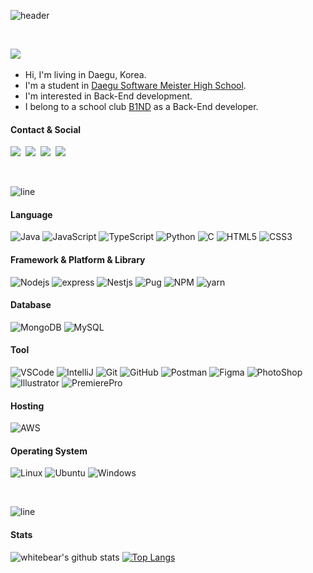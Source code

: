![header](https://capsule-render.vercel.app/api?type=rect&color=0:2261A1,100:412189&text=%20%20whitebear05%20%20&fontAlign=20&fontSize=30&textBg=true&desc=I%20wanna%20be%20a%20great%20BACK-END%20DEVELOPER%20and%20CEO.&descAlign=68&descAlignY=50&fontColor=ffffff)

<br>

<p><a href="https://hits.seeyoufarm.com" target="_blank"><img src="https://hits.seeyoufarm.com/api/count/incr/badge.svg?url=https%3A%2F%2Fgithub.com%2Fwhitebear05&count_bg=%2379C83D&title_bg=%23555555&icon=&icon_color=%23E7E7E7&title=hits&edge_flat=true"/></a>&nbsp</p>

- Hi, I'm living in Daegu, Korea.
- I'm a student in <a href="http://www.dgsw.hs.kr/">Daegu Software Meister High School</a>.
- I'm interested in Back-End development.
- I belong to a school club <a href="https://b1nd.com/" target="_blank">B1ND</a> as a Back-End developer.

#### Contact & Social
  <p>
  <a href="mailto:woojs0505@naver.com" target="_blank"><img src="http://img.shields.io/badge/naver%20mail-link-03C75A?style=for-the-badge&logo=naver&logoColor=white"/></a>&nbsp
  <a href="https://white-world.tistory.com/" target="_blank"><img src="http://img.shields.io/badge/Tistory-link-36B6FD?style=for-the-badge&logo=t-mobile&logoColor=white&link=https://white-world.tistory.com/"/></a>&nbsp
  <a href="https://www.instagram.com/wbear_thelayer/" target="_blank"><img src="https://img.shields.io/badge/Instagram-link-E4405F?style=for-the-badge&logo=Instagram&logoColor=white&link=https://www.instagram.com/wbear_thelayer/"/></a>&nbsp
  <a href="https://www.rocketpunch.com/@woojs0505" target="_blank"><img src="https://img.shields.io/badge/rocketpunch-link-4E62FF?style=for-the-badge&logoColor=white&link=https://www.rocketpunch.com/@woojs0505"/></a>&nbsp
  <!-- <a href="https://blog.naver.com/woojs0505/" target="_blank"><img src="http://img.shields.io/badge/NAVER Blog-link-27ae60?style=for-the-badge&logo=Naver&logoColor=white&link=https://blog.naver.com/woojs0505"/></a>&nbsp -->
  </p>

<br>

![line](https://capsule-render.vercel.app/api?type=soft&color=0:2261A1,100:412189&height=10)



#### Language
  ![Java](http://img.shields.io/badge/Java-007396?style=for-the-badge&logo=java&logoColor=white)
  ![JavaScript](http://img.shields.io/badge/JavaSCript-F7DF1E?style=for-the-badge&logo=javascript&logoColor=white)
  ![TypeScript](http://img.shields.io/badge/TypeScript-3178C6?style=for-the-badge&logo=typescript&logoColor=white)
  ![Python](http://img.shields.io/badge/Python-3776AB?style=for-the-badge&logo=python&logoColor=white)
  ![C](http://img.shields.io/badge/C%20Language-A8B9CC?style=for-the-badge&logo=c&logoColor=white)
  ![HTML5](http://img.shields.io/badge/HTML5-E34F26?style=for-the-badge&logo=html5&logoColor=white)
  ![CSS3](http://img.shields.io/badge/CSS3-1572B6?style=for-the-badge&logo=css3&logoColor=white)
  
#### Framework & Platform & Library
  ![Nodejs](http://img.shields.io/badge/Node.js-339933?style=for-the-badge&logo=node.js&logoColor=white)
  ![express](http://img.shields.io/badge/express-000000?style=for-the-badge&logo=express&logoColor=white)
  ![Nestjs](http://img.shields.io/badge/nestjs-E0234E?style=for-the-badge&logo=nestjs&logoColor=white)
  ![Pug](http://img.shields.io/badge/Pug-A86454?style=for-the-badge&logo=pug&logoColor=white)
  ![NPM](http://img.shields.io/badge/npm-CB3837?style=for-the-badge&logo=npm&logoColor=white)
  ![yarn](http://img.shields.io/badge/yarn-2C8EBB?style=for-the-badge&logo=yarn&logoColor=white)
  <!-- ![jQuery](http://img.shields.io/badge/jQuery-0769AD?style=for-the-badge&logo=jquery&logoColor=white) -->
  <!-- ![Android](http://img.shields.io/badge/Android-3DDC84?style=for-the-badge&logo=android&logoColor=white) -->
  
#### Database
  ![MongoDB](http://img.shields.io/badge/MongoDB-47A248?style=for-the-badge&logo=mongodb&logoColor=white)
  ![MySQL](http://img.shields.io/badge/MySQL-4479A1?style=for-the-badge&logo=mysql&logoColor=white)
  
#### Tool
  ![VSCode](http://img.shields.io/badge/VSCode-007ACC?style=for-the-badge&logo=visualstudiocode&logoColor=white)
  ![IntelliJ](http://img.shields.io/badge/IntelliJ-000000?style=for-the-badge&logo=intellijidea&logoColor=white)
  ![Git](http://img.shields.io/badge/Git-F05032?style=for-the-badge&logo=git&logoColor=white)
  ![GitHub](http://img.shields.io/badge/GitHub-181717?style=for-the-badge&logo=github&logoColor=white)
  ![Postman](http://img.shields.io/badge/Postman-FF6C37?style=for-the-badge&logo=postman&logoColor=white)
  ![Figma](http://img.shields.io/badge/Figma-F24E1E?style=for-the-badge&logo=figma&logoColor=white)
  ![PhotoShop](http://img.shields.io/badge/Photoshop-31A8FF?style=for-the-badge&logo=adobephotoshop&logoColor=white)
  ![Illustrator](http://img.shields.io/badge/Illustrator-FF9A00?style=for-the-badge&logo=adobeillustrator&logoColor=white)
  ![PremierePro](http://img.shields.io/badge/PremierePro-9999FF?style=for-the-badge&logo=adobepremierepro&logoColor=white)
  
#### Hosting
  ![AWS](http://img.shields.io/badge/aws-232F3E?style=for-the-badge&logo=amazonaws&logoColor=white)
  
#### Operating System
  ![Linux](http://img.shields.io/badge/Linux-FCC624?style=for-the-badge&logo=linux&logoColor=white)
  ![Ubuntu](http://img.shields.io/badge/Ubuntu-E95420?style=for-the-badge&logo=ubuntu&logoColor=white)
  ![Windows](http://img.shields.io/badge/Windows-0078D6?style=for-the-badge&logo=windows&logoColor=white)
  
<br>

![line](https://capsule-render.vercel.app/api?type=soft&color=0:2261A1,100:412189&height=10)

#### Stats
  
  ![whitebear's github stats](https://github-readme-stats.vercel.app/api?username=whitebear05&theme=dark&show_icons=true&hide_border=true)
  [![Top Langs](https://github-readme-stats.vercel.app/api/top-langs/?username=whitebear05&theme=dark&layout=compact&hide_border=true)](https://github.com/anuraghazra/github-readme-stats)
